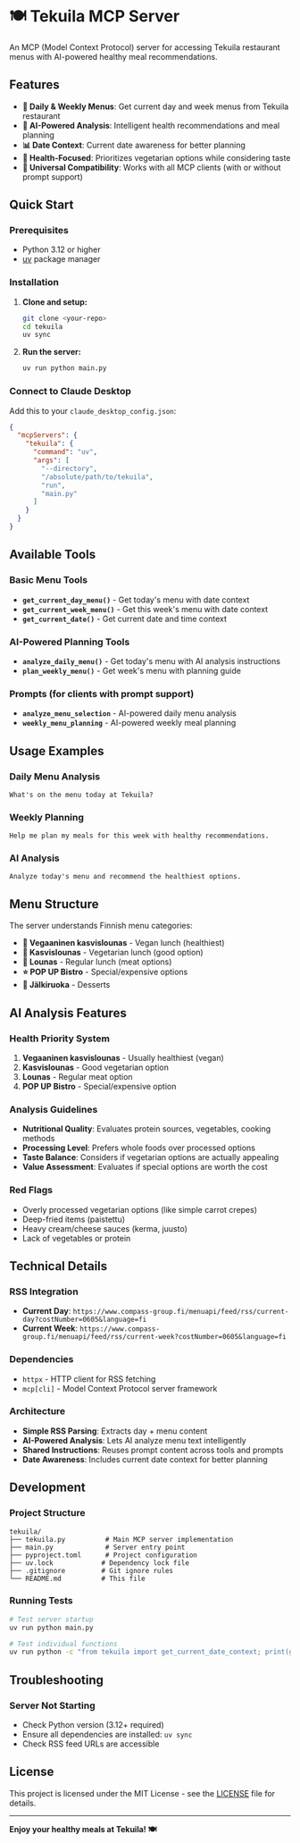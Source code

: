 # 🍽️ Tekuila MCP Server

An MCP (Model Context Protocol) server for accessing Tekuila restaurant menus with AI-powered healthy meal recommendations.

## Features

- **📅 Daily & Weekly Menus**: Get current day and week menus from Tekuila restaurant
- **🤖 AI-Powered Analysis**: Intelligent health recommendations and meal planning
- **📊 Date Context**: Current date awareness for better planning
- **🌱 Health-Focused**: Prioritizes vegetarian options while considering taste
- **🔧 Universal Compatibility**: Works with all MCP clients (with or without prompt support)

## Quick Start

### Prerequisites

- Python 3.12 or higher
- [uv](https://docs.astral.sh/uv/) package manager

### Installation

1. **Clone and setup:**
   ```bash
   git clone <your-repo>
   cd tekuila
   uv sync
   ```

2. **Run the server:**
   ```bash
   uv run python main.py
   ```

### Connect to Claude Desktop

Add this to your `claude_desktop_config.json`:

```json
{
  "mcpServers": {
    "tekuila": {
      "command": "uv",
      "args": [
        "--directory",
        "/absolute/path/to/tekuila",
        "run",
        "main.py"
      ]
    }
  }
}
```

## Available Tools

### Basic Menu Tools
- **`get_current_day_menu()`** - Get today's menu with date context
- **`get_current_week_menu()`** - Get this week's menu with date context
- **`get_current_date()`** - Get current date and time context

### AI-Powered Planning Tools
- **`analyze_daily_menu()`** - Get today's menu with AI analysis instructions
- **`plan_weekly_menu()`** - Get week's menu with planning guide

### Prompts (for clients with prompt support)
- **`analyze_menu_selection`** - AI-powered daily menu analysis
- **`weekly_menu_planning`** - AI-powered weekly meal planning

## Usage Examples

### Daily Menu Analysis
```
What's on the menu today at Tekuila?
```

### Weekly Planning
```
Help me plan my meals for this week with healthy recommendations.
```

### AI Analysis
```
Analyze today's menu and recommend the healthiest options.
```

## Menu Structure

The server understands Finnish menu categories:

- **🌱 Vegaaninen kasvislounas** - Vegan lunch (healthiest)
- **🥬 Kasvislounas** - Vegetarian lunch (good option)
- **🍖 Lounas** - Regular lunch (meat options)
- **⭐ POP UP Bistro** - Special/expensive options
- **🍰 Jälkiruoka** - Desserts

## AI Analysis Features

### Health Priority System
1. **Vegaaninen kasvislounas** - Usually healthiest (vegan)
2. **Kasvislounas** - Good vegetarian option
3. **Lounas** - Regular meat option
4. **POP UP Bistro** - Special/expensive option

### Analysis Guidelines
- **Nutritional Quality**: Evaluates protein sources, vegetables, cooking methods
- **Processing Level**: Prefers whole foods over processed options
- **Taste Balance**: Considers if vegetarian options are actually appealing
- **Value Assessment**: Evaluates if special options are worth the cost

### Red Flags
- Overly processed vegetarian options (like simple carrot crepes)
- Deep-fried items (paistettu)
- Heavy cream/cheese sauces (kerma, juusto)
- Lack of vegetables or protein

## Technical Details

### RSS Integration
- **Current Day**: `https://www.compass-group.fi/menuapi/feed/rss/current-day?costNumber=0605&language=fi`
- **Current Week**: `https://www.compass-group.fi/menuapi/feed/rss/current-week?costNumber=0605&language=fi`

### Dependencies
- `httpx` - HTTP client for RSS fetching
- `mcp[cli]` - Model Context Protocol server framework

### Architecture
- **Simple RSS Parsing**: Extracts day + menu content
- **AI-Powered Analysis**: Lets AI analyze menu text intelligently
- **Shared Instructions**: Reuses prompt content across tools and prompts
- **Date Awareness**: Includes current date context for better planning

## Development

### Project Structure
```
tekuila/
├── tekuila.py          # Main MCP server implementation
├── main.py             # Server entry point
├── pyproject.toml      # Project configuration
├── uv.lock            # Dependency lock file
├── .gitignore         # Git ignore rules
└── README.md          # This file
```

### Running Tests
```bash
# Test server startup
uv run python main.py

# Test individual functions
uv run python -c "from tekuila import get_current_date_context; print(get_current_date_context())"
```

## Troubleshooting

### Server Not Starting
- Check Python version (3.12+ required)
- Ensure all dependencies are installed: `uv sync`
- Check RSS feed URLs are accessible

## License

This project is licensed under the MIT License - see the [LICENSE](LICENSE) file for details.

---

**Enjoy your healthy meals at Tekuila! 🍽️**
